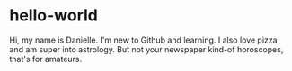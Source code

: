 # hello-world

Hi, my name is Danielle. I'm new to Github and learning.
I also love pizza and am super into astrology. But not your newspaper kind-of horoscopes, that's for amateurs.
